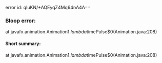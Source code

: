 error id: qIuKN/+AQEyqZ4Mq64nA4A==
### Bloop error:

at javafx.animation.Animation$1.lambda$timePulse$0(Animation.java:208)
#### Short summary: 

at javafx.animation.Animation$1.lambda$timePulse$0(Animation.java:208)
